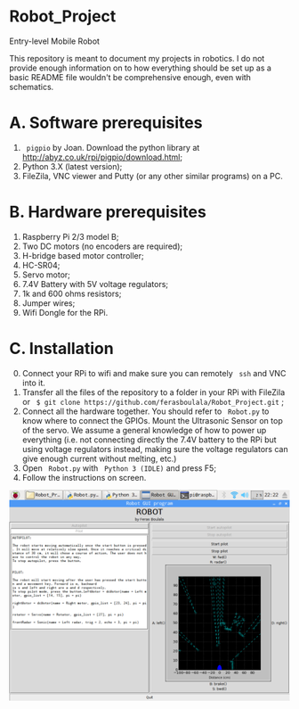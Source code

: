 # Robot_Project
Entry-level Mobile Robot

This repository is meant to document my projects in robotics. I do not provide enough information on to how everything should be set up as a basic README file wouldn't be comprehensive enough, even with schematics.

# A. Software prerequisites 
  1. ``` pigpio```  by Joan. Download the python library at http://abyz.co.uk/rpi/pigpio/download.html;
  2. Python 3.X (latest version);
  3. FileZila, VNC viewer and Putty (or any other similar programs) on a PC.
  
# B. Hardware prerequisites
  1. Raspberry Pi 2/3 model B;
  2. Two DC motors (no encoders are required);
  3. H-bridge based motor controller;
  4. HC-SR04;
  5. Servo motor;
  6. 7.4V Battery with 5V voltage regulators;
  7. 1k and 600 ohms resistors;
  8. Jumper wires;
  9. Wifi Dongle for the RPi.

# C. Installation

  0. Connect your RPi to wifi and make sure you can remotely ``` ssh```  and VNC into it.
  1. Transfer all the files of the repository to a folder in your RPi with FileZila or ``` $ git clone https://github.com/ferasboulala/Robot_Project.git``` ;
  2. Connect all the hardware together. You should refer to ``` Robot.py```  to know where to connect the GPIOs. Mount the Ultrasonic Sensor on top of the servo. We assume a general knowledge of how to power up everything (i.e. not connecting directly the 7.4V battery to the RPi but using voltage regulators instead, making sure the voltage regulators can give enough current without melting, etc.)
  3. Open ``` Robot.py```  with ``` Python 3 (IDLE)```  and press F5;
  4. Follow the instructions on screen.

  ![img2](GUI.png)
